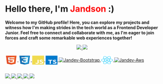 <!--Jandev readme-->
<!--Jandev readme-->
<!--Jandev readme-->
<h1><b>Hello there, I'm <span style="color:#FF0000;">Jandson</span> :)</b></h1>  

<p><b>Welcome to my GitHub profile! Here, you can explore my projects and witness how I'm making strides in the tech world as a Frontend Developer Junior. Feel free to connect and collaborate with me, as I'm eager to join forces and craft some remarkable web experiences together!</b></p>

<!-- If you're seeing this, congratulations... Now, Can you provide me with a challenge? :) -->
<!--"Any application that can be written in JavaScript, will eventually be written in JavaScript." – Jeff Atwood, Author, Entrepreneur, and Cofounder of StackOverflow.-->
<div align="center">
  <a href="https://github.com/jandsonrj">
  <img height="165em" src="https://github-readme-stats.vercel.app/api?username=jandsonrj&show_icons=true&theme=vision-friendly-dark&include_all_commits=true&count_private=true"/>
  <img height="165em" src="https://github-readme-stats.vercel.app/api/top-langs/?username=jandsonrj&layout=compact&langs_count=7&theme=vision-friendly-dark"/>
</div>

<div style="display: inline_block"><br>
  <img align="center" alt="Jandev-HTML" height="30" width="40" src="https://raw.githubusercontent.com/devicons/devicon/master/icons/html5/html5-original.svg">
  <img align="center" alt="Jandev-CSS" height="30" width="40" src="https://raw.githubusercontent.com/devicons/devicon/master/icons/css3/css3-original.svg">
  <img align="center" alt="Jandev-Js" height="30" width="40" src="https://raw.githubusercontent.com/devicons/devicon/master/icons/javascript/javascript-plain.svg">
  <img align="center" alt="Jandev-Ts" height="30" width="40" src="https://raw.githubusercontent.com/devicons/devicon/master/icons/typescript/typescript-plain.svg">
  <img align="center" alt="Jandev-Bootstrap" height="30" width="40" src="https://cdn.jsdelivr.net/gh/devicons/devicon/icons/bootstrap/bootstrap-original.svg">
  <img align="center" alt="Jandev-React" height="30" width="40" src="https://raw.githubusercontent.com/devicons/devicon/master/icons/react/react-original.svg">
  <img align="center" alt="Jandev-Aws" height="30" width="40" src="https://cdn.jsdelivr.net/gh/devicons/devicon/icons/amazonwebservices/amazonwebservices-original.svg">  </div>
  
  ##
  
<div>
  <a href="https://www.linkedin.com/in/jandsonrj/" target="_blank">
    <img src="https://img.shields.io/badge/-LinkedIn-%230077B5?style=for-the-badge&logo=linkedin&logoColor=white">
  </a> 
  <a href="https://www.twitch.tv/jn7fps" target="_blank">
    <img src="https://img.shields.io/badge/Twitch-9146FF?style=for-the-badge&logo=twitch&logoColor=white">
  </a>
  <a href="https://www.youtube.com/channel/UCLLQEKcAYUaLV5AzhzpdmcQ" target="_blank">
    <img src="https://img.shields.io/badge/YouTube-FF0000?style=for-the-badge&logo=youtube&logoColor=white">
  </a>
  <a href="https://discord.gg/aTuh7kX" target="_blank">
    <img src="https://img.shields.io/badge/Discord-7289DA?style=for-the-badge&logo=discord&logoColor=white">
  </a>
  <a href="mailto:contatojandson1512@gmail.com">
    <img src="https://img.shields.io/badge/-Gmail-%23333?style=for-the-badge&logo=gmail&logoColor=white">
  </a>
</div>


<!--just a kind--> 
<!--just a kind--> 
<!--just a kind--> 
